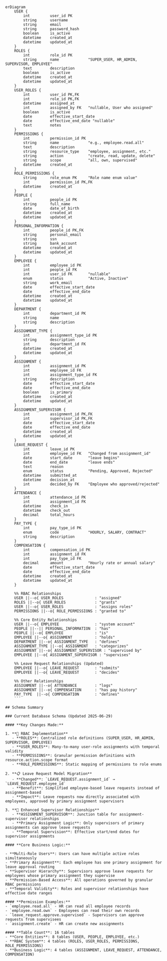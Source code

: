 ```mermaid

erDiagram
    USER {
        int         user_id PK
        string      username
        string      email
        string      password_hash
        boolean     is_active
        datetime    created_at
        datetime    updated_at
    }
    ROLES {
        int         role_id PK
        string      name             "SUPER_USER, HR_ADMIN, SUPERVISOR, EMPLOYEE"
        text        description
        boolean     is_active
        datetime    created_at
        datetime    updated_at
    }
    USER_ROLES {
        int         user_id PK,FK
        int         role_id PK,FK
        datetime    assigned_at
        int         assigned_by FK   "nullable, User who assigned"
        boolean     is_active
        date        effective_start_date
        date        effective_end_date "nullable"
        text        notes
    }
    PERMISSIONS {
        int         permission_id PK
        string      name             "e.g., employee.read.all"
        text        description
        string      resource_type    "employee, assignment, etc."
        string      action           "create, read, update, delete"
        string      scope            "all, own, supervised"
        datetime    created_at
    }
    ROLE_PERMISSIONS {
        string      role_enum PK     "Role name enum value"
        int         permission_id PK,FK
        datetime    created_at
    }
    PEOPLE {
        int         people_id PK
        string      full_name
        date        date_of_birth
        datetime    created_at
        datetime    updated_at
    }
    PERSONAL_INFORMATION {
        int         people_id PK,FK
        string      personal_email
        string      ssn
        string      bank_account
        datetime    created_at
        datetime    updated_at
    }
    EMPLOYEE {
        int         employee_id PK
        int         people_id FK
        int         user_id FK       "nullable"
        enum        status           "Active, Inactive"
        string      work_email
        date        effective_start_date
        date        effective_end_date
        datetime    created_at
        datetime    updated_at
    }
    DEPARTMENT {
        int         department_id PK
        string      name
        string      description
    }
    ASSIGNMENT_TYPE {
        int         assignment_type_id PK
        string      description
        int         department_id FK
        datetime    created_at
        datetime    updated_at
    }
    ASSIGNMENT {
        int         assignment_id PK
        int         employee_id FK
        int         assignment_type_id FK
        string      description
        date        effective_start_date
        date        effective_end_date
        boolean     is_primary
        datetime    created_at
        datetime    updated_at
    }
    ASSIGNMENT_SUPERVISOR {
        int         assignment_id PK,FK
        int         supervisor_id PK,FK
        date        effective_start_date
        date        effective_end_date
        datetime    created_at
        datetime    updated_at
    }
    LEAVE_REQUEST {
        int         leave_id PK
        int         employee_id FK   "Changed from assignment_id"
        date        start_date       "leave begins"
        date        end_date         "leave ends"
        text        reason
        enum        status           "Pending, Approved, Rejected"
        datetime    submitted_at
        datetime    decision_at
        int         decided_by FK    "Employee who approved/rejected"
    }
    ATTENDANCE {
        int         attendance_id PK
        int         assignment_id FK
        datetime    check_in
        datetime    check_out
        decimal     total_hours
    }
    PAY_TYPE {
        int         pay_type_id PK
        enum        code             "HOURLY, SALARY, CONTRACT"
        string      description
    }
    COMPENSATION {
        int         compensation_id PK
        int         assignment_id FK
        int         pay_type_id FK
        decimal     amount           "Hourly rate or annual salary"
        date        effective_start_date
        date        effective_end_date
        datetime    created_at
        datetime    updated_at
    }

    %% RBAC Relationships
    USER ||--o{ USER_ROLES              : "assigned"
    ROLES ||--o{ USER_ROLES             : "grants"
    USER ||--o{ USER_ROLES              : "assigns roles"
    PERMISSIONS ||--o{ ROLE_PERMISSIONS : "granted to"
    
    %% Core Entity Relationships  
    USER ||--o{ EMPLOYEE                : "system account"
    PEOPLE ||--|| PERSONAL_INFORMATION  : "has"
    PEOPLE ||--o{ EMPLOYEE              : "is"
    EMPLOYEE ||--o{ ASSIGNMENT          : "holds"
    DEPARTMENT ||--o{ ASSIGNMENT_TYPE   : "defines"
    ASSIGNMENT_TYPE ||--o{ ASSIGNMENT   : "categorizes"
    ASSIGNMENT ||--o{ ASSIGNMENT_SUPERVISOR : "supervised by"
    EMPLOYEE ||--o{ ASSIGNMENT_SUPERVISOR : "supervises"
    
    %% Leave Request Relationships (Updated)
    EMPLOYEE ||--o{ LEAVE_REQUEST       : "submits"
    EMPLOYEE ||--o{ LEAVE_REQUEST       : "decides"
    
    %% Other Relationships
    ASSIGNMENT ||--o{ ATTENDANCE        : "logs"
    ASSIGNMENT ||--o{ COMPENSATION      : "has pay history"
    PAY_TYPE  ||--o{ COMPENSATION       : "defines"
    ```

## Schema Summary

### Current Database Schema (Updated 2025-06-29)

#### **Key Changes Made:**

1. **🔐 RBAC Implementation**
   - **ROLES**: Centralized role definitions (SUPER_USER, HR_ADMIN, SUPERVISOR, EMPLOYEE)
   - **USER_ROLES**: Many-to-many user-role assignments with temporal validity
   - **PERMISSIONS**: Granular permission definitions with resource.action.scope format
   - **ROLE_PERMISSIONS**: Static mapping of permissions to role enums

2. **📋 Leave Request Model Migration**
   - **Changed**: `LEAVE_REQUEST.assignment_id` → `LEAVE_REQUEST.employee_id`
   - **Benefit**: Simplified employee-based leave requests instead of assignment-based
   - **Impact**: Leave requests now directly associated with employees, approved by primary assignment supervisors

3. **👥 Enhanced Supervisor Relationships**
   - **ASSIGNMENT_SUPERVISOR**: Junction table for assignment-supervisor relationships
   - **Primary Assignment Logic**: Only supervisors of primary assignments can approve leave requests
   - **Temporal Supervision**: Effective start/end dates for supervisor assignments

#### **Core Business Logic:**

- **Multi-Role Users**: Users can have multiple active roles simultaneously
- **Primary Assignment**: Each employee has one primary assignment for leave approval routing
- **Supervisor Hierarchy**: Supervisors approve leave requests for employees whose primary assignment they supervise
- **Permission-Based Access**: All operations governed by granular RBAC permissions
- **Temporal Validity**: Roles and supervisor relationships have effective date ranges

#### **Permission Examples:**
- `employee.read.all` - HR can read all employee records
- `employee.read.own` - Employees can read their own records
- `leave_request.approve.supervised` - Supervisors can approve requests from supervisees
- `assignment.create` - HR can create new assignments

#### **Table Count**: 16 tables
- **Core Entities**: 8 tables (USER, PEOPLE, EMPLOYEE, etc.)
- **RBAC System**: 4 tables (ROLES, USER_ROLES, PERMISSIONS, ROLE_PERMISSIONS)  
- **Business Logic**: 4 tables (ASSIGNMENT, LEAVE_REQUEST, ATTENDANCE, COMPENSATION)